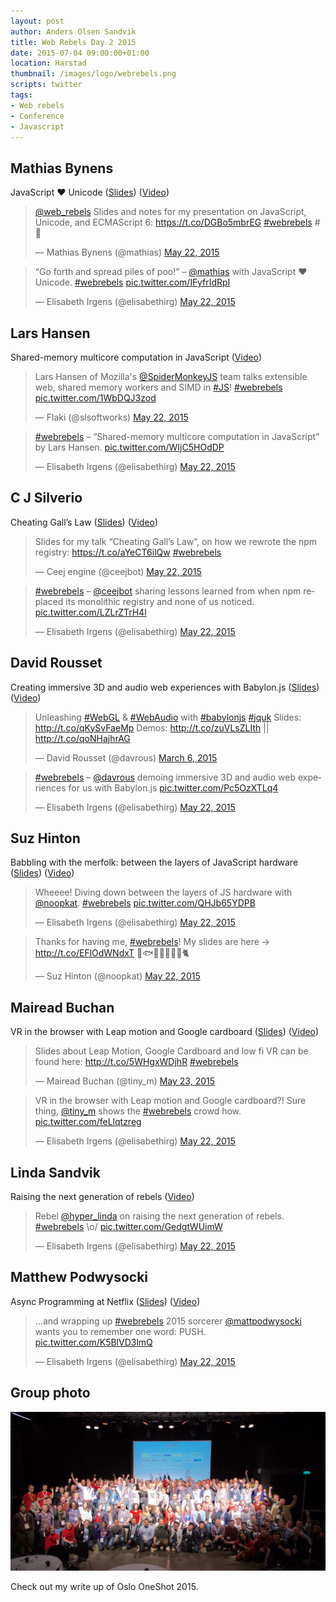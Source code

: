 ```yaml
---
layout: post
author: Anders Olsen Sandvik
title: Web Rebels Day 2 2015
date: 2015-07-04 09:00:00+01:00
location: Harstad
thumbnail: /images/logo/webrebels.png
scripts: twitter
tags:
- Web rebels
- Conference
- Javascript
---
```


## Mathias Bynens
JavaScript ♥ Unicode ([Slides](https://mathiasbynens.be/notes/javascript-unicode)) ([Video](https://vimeo.com/128973107))

<blockquote class="twitter-tweet" lang="en"><p lang="en" dir="ltr"><a href="https://twitter.com/web_rebels">@web_rebels</a> Slides and notes for my presentation on JavaScript, Unicode, and ECMAScript 6: <a href="https://t.co/DGBo5mbrEG">https://t.co/DGBo5mbrEG</a> <a href="https://twitter.com/hashtag/webrebels?src=hash">#webrebels</a> #💩</p>&mdash; Mathias Bynens (@mathias) <a href="https://twitter.com/mathias/status/601652701655629824">May 22, 2015</a></blockquote>

<blockquote class="twitter-tweet" lang="en"><p lang="en" dir="ltr">“Go forth and spread piles of poo!” – <a href="https://twitter.com/mathias">@mathias</a> with JavaScript ♥ Unicode. <a href="https://twitter.com/hashtag/webrebels?src=hash">#webrebels</a> <a href="http://t.co/IFyfrIdRpI">pic.twitter.com/IFyfrIdRpI</a></p>&mdash; Elisabeth Irgens (@elisabethirg) <a href="https://twitter.com/elisabethirg/status/601654653986721792">May 22, 2015</a></blockquote>

## Lars Hansen
Shared-memory multicore computation in JavaScript ([Video](https://vimeo.com/128795311))

<blockquote class="twitter-tweet" lang="en"><p lang="en" dir="ltr">Lars Hansen of Mozilla&#39;s <a href="https://twitter.com/SpiderMonkeyJS">@SpiderMonkeyJS</a> team talks extensible web, shared memory workers and SIMD in <a href="https://twitter.com/hashtag/JS?src=hash">#JS</a>! <a href="https://twitter.com/hashtag/webrebels?src=hash">#webrebels</a> <a href="http://t.co/1WbDQJ3zod">pic.twitter.com/1WbDQJ3zod</a></p>&mdash; Flaki (@slsoftworks) <a href="https://twitter.com/slsoftworks/status/601659185969893376">May 22, 2015</a></blockquote>

<blockquote class="twitter-tweet" lang="en"><p lang="en" dir="ltr"><a href="https://twitter.com/hashtag/webrebels?src=hash">#webrebels</a> – “Shared-memory multicore computation in JavaScript” by Lars Hansen. <a href="http://t.co/WIjC5HOdDP">pic.twitter.com/WIjC5HOdDP</a></p>&mdash; Elisabeth Irgens (@elisabethirg) <a href="https://twitter.com/elisabethirg/status/601664696131952640">May 22, 2015</a></blockquote>

## C J Silverio
Cheating Gall’s Law ([Slides](https://speakerdeck.com/ceejbot/cheating-galls-law)) ([Video](https://vimeo.com/128796804))

<blockquote class="twitter-tweet" lang="en"><p lang="en" dir="ltr">Slides for my talk “Cheating Gall’s Law”, on how we rewrote the npm registry:&#10;&#10;<a href="https://t.co/aYeCT6ilQw">https://t.co/aYeCT6ilQw</a>&#10;&#10;<a href="https://twitter.com/hashtag/webrebels?src=hash">#webrebels</a></p>&mdash; Ceej engine (@ceejbot) <a href="https://twitter.com/ceejbot/status/601685987681562625">May 22, 2015</a></blockquote>

<blockquote class="twitter-tweet" lang="en"><p lang="en" dir="ltr"><a href="https://twitter.com/hashtag/webrebels?src=hash">#webrebels</a> – <a href="https://twitter.com/ceejbot">@ceejbot</a> sharing lessons learned from when npm replaced its monolithic registry and none of us noticed. <a href="http://t.co/LZLrZTrH4l">pic.twitter.com/LZLrZTrH4l</a></p>&mdash; Elisabeth Irgens (@elisabethirg) <a href="https://twitter.com/elisabethirg/status/601685498738900992">May 22, 2015</a></blockquote>

## David Rousset
Creating immersive 3D and audio web experiences with Babylon.js ([Slides](http://www.slideshare.net/davrous/unleashing-webgl-webaudio-with-babylonjs)) ([Video](https://vimeo.com/128798201))

<blockquote class="twitter-tweet" lang="en"><p lang="en" dir="ltr">Unleashing <a href="https://twitter.com/hashtag/WebGL?src=hash">#WebGL</a> &amp; <a href="https://twitter.com/hashtag/WebAudio?src=hash">#WebAudio</a> with <a href="https://twitter.com/hashtag/babylonjs?src=hash">#babylonjs</a> <a href="https://twitter.com/hashtag/jquk?src=hash">#jquk</a> Slides: <a href="http://t.co/qKySvFaeMp">http://t.co/qKySvFaeMp</a> Demos: <a href="http://t.co/zuVLsZLIth">http://t.co/zuVLsZLIth</a> || <a href="http://t.co/qoNHajhrAG">http://t.co/qoNHajhrAG</a></p>&mdash; David Rousset (@davrous) <a href="https://twitter.com/davrous/status/573946578911784960">March 6, 2015</a></blockquote>

<blockquote class="twitter-tweet" lang="en"><p lang="en" dir="ltr"><a href="https://twitter.com/hashtag/webrebels?src=hash">#webrebels</a> – <a href="https://twitter.com/davrous">@davrous</a> demoing immersive 3D and audio web experiences for us with Babylon.js <a href="http://t.co/Pc5OzXTLq4">pic.twitter.com/Pc5OzXTLq4</a></p>&mdash; Elisabeth Irgens (@elisabethirg) <a href="https://twitter.com/elisabethirg/status/601693447943258112">May 22, 2015</a></blockquote>

## Suz Hinton
Babbling with the merfolk: between the layers of JavaScript hardware ([Slides](http://noopkat.github.io/babbling-with-merfolk/)) ([Video](https://vimeo.com/129003513))

<blockquote class="twitter-tweet" lang="en"><p lang="en" dir="ltr">Wheeee! Diving down between the layers of JS hardware with <a href="https://twitter.com/noopkat">@noopkat</a>. <a href="https://twitter.com/hashtag/webrebels?src=hash">#webrebels</a> <a href="http://t.co/QHJb65YDPB">pic.twitter.com/QHJb65YDPB</a></p>&mdash; Elisabeth Irgens (@elisabethirg) <a href="https://twitter.com/elisabethirg/status/601724121320398850">May 22, 2015</a></blockquote>

<blockquote class="twitter-tweet" lang="en"><p lang="en" dir="ltr">Thanks for having me, <a href="https://twitter.com/hashtag/webrebels?src=hash">#webrebels</a>! My slides are here -&gt; <a href="http://t.co/EFlOdWNdxT">http://t.co/EFlOdWNdxT</a> 🐠🐟🐬🐳🐙🐚🐊🐈</p>&mdash; Suz Hinton (@noopkat) <a href="https://twitter.com/noopkat/status/601722932595978241">May 22, 2015</a></blockquote>

## Mairead Buchan
VR in the browser with Leap motion and Google cardboard ([Slides](http://www.emdeebeebee.com/webrebels)) ([Video](https://vimeo.com/128857357))

<blockquote class="twitter-tweet" lang="en"><p lang="en" dir="ltr">Slides about Leap Motion, Google Cardboard and low fi VR can be found here: <a href="http://t.co/5WHgxWDjhR">http://t.co/5WHgxWDjhR</a> <a href="https://twitter.com/hashtag/webrebels?src=hash">#webrebels</a></p>&mdash; Mairead Buchan (@tiny_m) <a href="https://twitter.com/tiny_m/status/601983614121811968">May 23, 2015</a></blockquote>

<blockquote class="twitter-tweet" lang="en"><p lang="en" dir="ltr">VR in the browser with Leap motion and Google cardboard?! Sure thing, <a href="https://twitter.com/tiny_m">@tiny_m</a> shows the <a href="https://twitter.com/hashtag/webrebels?src=hash">#webrebels</a> crowd how. <a href="http://t.co/feLlqtzreg">pic.twitter.com/feLlqtzreg</a></p>&mdash; Elisabeth Irgens (@elisabethirg) <a href="https://twitter.com/elisabethirg/status/601736589648199680">May 22, 2015</a></blockquote>

## Linda Sandvik
Raising the next generation of rebels ([Video](https://vimeo.com/128858107))

<blockquote class="twitter-tweet" lang="en"><p lang="en" dir="ltr">Rebel <a href="https://twitter.com/hyper_linda">@hyper_linda</a> on raising the next generation of rebels. <a href="https://twitter.com/hashtag/webrebels?src=hash">#webrebels</a> \o/ <a href="http://t.co/GedgtWUimW">pic.twitter.com/GedgtWUimW</a></p>&mdash; Elisabeth Irgens (@elisabethirg) <a href="https://twitter.com/elisabethirg/status/601757751082143744">May 22, 2015</a></blockquote>

## Matthew Podwysocki
Async Programming at Netflix ([Slides](https://github.com/mattpodwysocki/webrebels-2015/blob/master/webrebels-2015.pdf)) ([Video](https://vimeo.com/128858567))

<blockquote class="twitter-tweet" lang="en"><p lang="en" dir="ltr">…and wrapping up <a href="https://twitter.com/hashtag/webrebels?src=hash">#webrebels</a> 2015 sorcerer <a href="https://twitter.com/mattpodwysocki">@mattpodwysocki</a> wants you to remember one word: PUSH. <a href="http://t.co/K5BlVD3lmQ">pic.twitter.com/K5BlVD3lmQ</a></p>&mdash; Elisabeth Irgens (@elisabethirg) <a href="https://twitter.com/elisabethirg/status/601772326766641153">May 22, 2015</a></blockquote>

## Group photo
<img src="/images/2015-07-04-web-rebels-day-2-2015/rebels.jpg" alt="Web Rebels Group Photo">

Check out my write up of Oslo OneShot 2015.